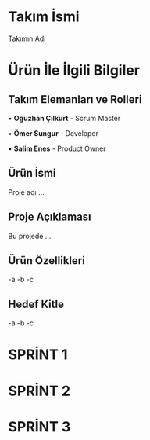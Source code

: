 # Takım İsmi
Takımın Adı



# Ürün İle İlgili Bilgiler

## Takım Elemanları ve Rolleri
• **Oğuzhan Çilkurt** - Scrum Master

• **Ömer Sungur** - Developer

• **Salim Enes** - Product Owner

## Ürün İsmi
Proje adı ...

## Proje Açıklaması
Bu projede ...

## Ürün Özellikleri
-a
-b
-c

## Hedef Kitle
-a
-b
-c


# SPRİNT 1


# SPRİNT 2


# SPRİNT 3


